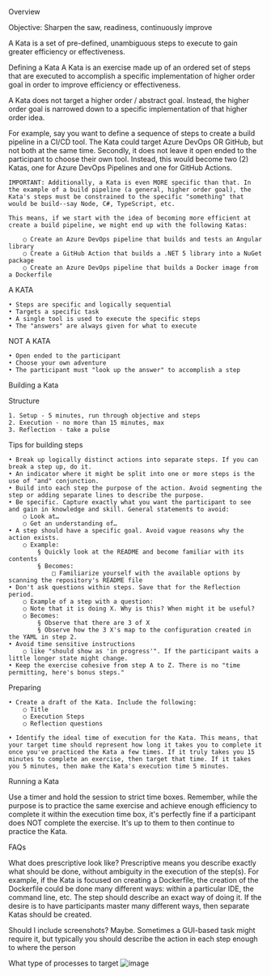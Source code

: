 Overview

Objective: Sharpen the saw, readiness, continuously improve

A Kata is a set of pre-defined, unambiguous steps to execute to gain greater efficiency or effectiveness.

Defining a Kata
A Kata is an exercise made up of an ordered set of steps that are executed to accomplish a specific implementation of higher order goal in order to improve efficiency or effectiveness.

A Kata does not target a higher order / abstract goal. Instead, the higher order goal is narrowed down to a specific implementation of that higher order idea.

For example, say you want to define a sequence of steps to create a build pipeline in a CI/CD tool. The Kata could target Azure DevOps OR GitHub, but not both at the same time. Secondly, it does not leave it open ended to the participant to choose their own tool. Instead, this would become two (2) Katas, one for Azure DevOps Pipelines and one for GitHub Actions.

	IMPORTANT: Additionally, a Kata is even MORE specific than that. In the example of a build pipeline (a general, higher order goal), the Kata's steps must be constrained to the specific "something" that would be build--say Node, C#, TypeScript, etc.
	
	This means, if we start with the idea of becoming more efficient at create a build pipeline, we might end up with the following Katas:
	
		○ Create an Azure DevOps pipeline that builds and tests an Angular library
		○ Create a GitHub Action that builds a .NET 5 library into a NuGet package
		○ Create an Azure DevOps pipeline that builds a Docker image from a Dockerfile

A KATA

	• Steps are specific and logically sequential
	• Targets a specific task
	• A single tool is used to execute the specific steps
	• The "answers" are always given for what to execute

NOT A KATA

	• Open ended to the participant
	• Choose your own adventure
	• The participant must "look up the answer" to accomplish a step

Building a Kata

Structure

	1. Setup - 5 minutes, run through objective and steps
	2. Execution - no more than 15 minutes, max
	3. Reflection - take a pulse

Tips for building steps

	• Break up logically distinct actions into separate steps. If you can break a step up, do it.
	• An indicator where it might be split into one or more steps is the  use of "and" conjunction.
	• Build into each step the purpose of the action. Avoid segmenting the step or adding separate lines to describe the purpose. 
	• Be specific. Capture exactly what you want the participant to see and gain in knowledge and skill. General statements to avoid:
		○ Look at…
		○ Get an understanding of…
	• A step should have a specific goal. Avoid vague reasons why the action exists.
		○ Example:
			§ Quickly look at the README and become familiar with its contents
			§ Becomes:
				□ Familiarize yourself with the available options by scanning the repository's README file
	• Don't ask questions within steps. Save that for the Reflection period. 
		○ Example of a step with a question:
		○ Note that it is doing X. Why is this? When might it be useful?
		○ Becomes:
			§ Observe that there are 3 of X
			§ Observe how the 3 X's map to the configuration created in the YAML in step 2.
	• Avoid time sensitive instructions 
		○ like "should show as 'in progress'". If the participant waits a little longer state might change.
	• Keep the exercise cohesive from step A to Z. There is no "time permitting, here's bonus steps."

Preparing

	• Create a draft of the Kata. Include the following:
		○ Title
		○ Execution Steps
		○ Reflection questions
		
	• Identify the ideal time of execution for the Kata. This means, that your target time should represent how long it takes you to complete it once you've practiced the Kata a few times. If it truly takes you 15 minutes to complete an exercise, then target that time. If it takes you 5 minutes, then make the Kata's execution time 5 minutes.
	

Running a Kata

Use a timer and hold the session to strict time boxes. Remember, while the purpose is to practice the same exercise and achieve enough efficiency to complete it within the execution time box, it's perfectly fine if a participant does NOT complete the exercise. It's up to them to then continue to practice the Kata.


FAQs

What does prescriptive look like?
Prescriptive means you describe exactly what should be done, without ambiguity in the execution of the step(s). For example, if the Kata is focused on creating a Dockerfile, the creation of the Dockerfile could be done many different ways: within a particular IDE, the command line, etc. The step should describe an exact way of doing it. If the desire is to have participants master many different ways, then separate Katas should be created. 

Should I include screenshots?
Maybe. Sometimes a GUI-based task might require it, but typically you should describe the action in each step enough to where the person

What type of processes to target
![image](https://user-images.githubusercontent.com/2601476/153460719-9cbe2eb2-daa4-48e8-a3d4-bf12795538a4.png)
